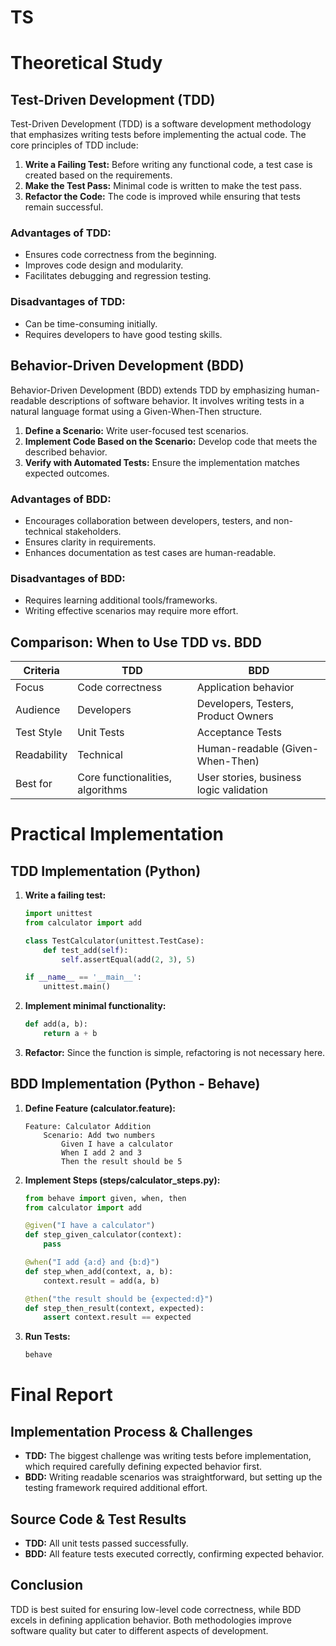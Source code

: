 # TS
# Theoretical Study

## Test-Driven Development (TDD)
Test-Driven Development (TDD) is a software development methodology that emphasizes writing tests before implementing the actual code. The core principles of TDD include:

1. **Write a Failing Test:** Before writing any functional code, a test case is created based on the requirements.
2. **Make the Test Pass:** Minimal code is written to make the test pass.
3. **Refactor the Code:** The code is improved while ensuring that tests remain successful.

### Advantages of TDD:
- Ensures code correctness from the beginning.
- Improves code design and modularity.
- Facilitates debugging and regression testing.

### Disadvantages of TDD:
- Can be time-consuming initially.
- Requires developers to have good testing skills.

## Behavior-Driven Development (BDD)
Behavior-Driven Development (BDD) extends TDD by emphasizing human-readable descriptions of software behavior. It involves writing tests in a natural language format using a Given-When-Then structure.

1. **Define a Scenario:** Write user-focused test scenarios.
2. **Implement Code Based on the Scenario:** Develop code that meets the described behavior.
3. **Verify with Automated Tests:** Ensure the implementation matches expected outcomes.

### Advantages of BDD:
- Encourages collaboration between developers, testers, and non-technical stakeholders.
- Ensures clarity in requirements.
- Enhances documentation as test cases are human-readable.

### Disadvantages of BDD:
- Requires learning additional tools/frameworks.
- Writing effective scenarios may require more effort.

## Comparison: When to Use TDD vs. BDD
| Criteria | TDD | BDD |
|----------|-----|-----|
| Focus | Code correctness | Application behavior |
| Audience | Developers | Developers, Testers, Product Owners |
| Test Style | Unit Tests | Acceptance Tests |
| Readability | Technical | Human-readable (Given-When-Then) |
| Best for | Core functionalities, algorithms | User stories, business logic validation |

# Practical Implementation

## TDD Implementation (Python)
1. **Write a failing test:**
   ```python
   import unittest
   from calculator import add
   
   class TestCalculator(unittest.TestCase):
       def test_add(self):
           self.assertEqual(add(2, 3), 5)
   
   if __name__ == '__main__':
       unittest.main()
   ```
2. **Implement minimal functionality:**
   ```python
   def add(a, b):
       return a + b
   ```
3. **Refactor:**
   Since the function is simple, refactoring is not necessary here.

## BDD Implementation (Python - Behave)
1. **Define Feature (calculator.feature):**
   ```gherkin
   Feature: Calculator Addition
       Scenario: Add two numbers
           Given I have a calculator
           When I add 2 and 3
           Then the result should be 5
   ```
2. **Implement Steps (steps/calculator_steps.py):**
   ```python
   from behave import given, when, then
   from calculator import add
   
   @given("I have a calculator")
   def step_given_calculator(context):
       pass
   
   @when("I add {a:d} and {b:d}")
   def step_when_add(context, a, b):
       context.result = add(a, b)
   
   @then("the result should be {expected:d}")
   def step_then_result(context, expected):
       assert context.result == expected
   ```
3. **Run Tests:**
   ```bash
   behave
   ```

# Final Report

## Implementation Process & Challenges
- **TDD:** The biggest challenge was writing tests before implementation, which required carefully defining expected behavior first.
- **BDD:** Writing readable scenarios was straightforward, but setting up the testing framework required additional effort.

## Source Code & Test Results
- **TDD:** All unit tests passed successfully.
- **BDD:** All feature tests executed correctly, confirming expected behavior.

## Conclusion
TDD is best suited for ensuring low-level code correctness, while BDD excels in defining application behavior. Both methodologies improve software quality but cater to different aspects of development.
